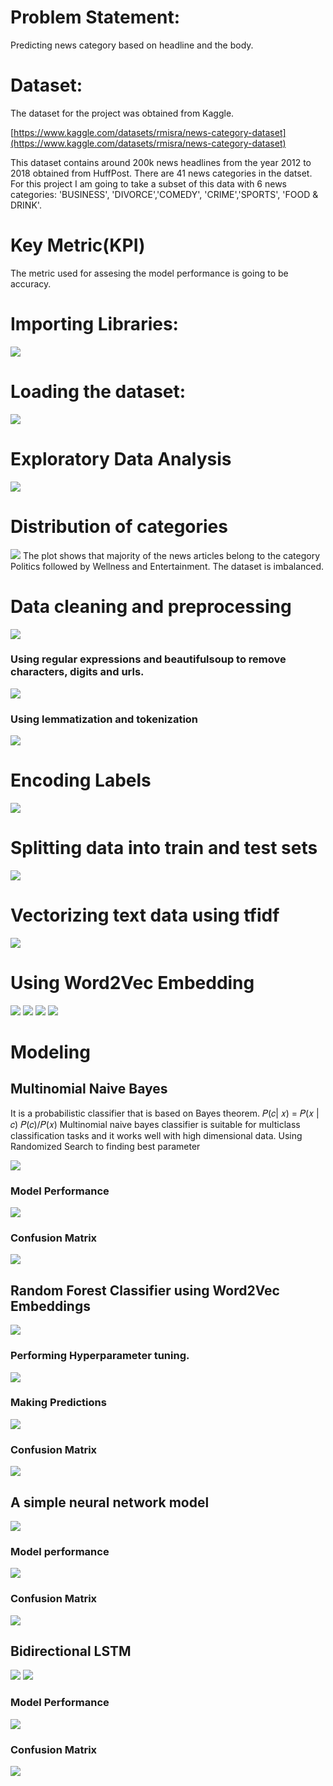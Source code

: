 # Problem Statement:
Predicting news category based on headline and the body.

# Dataset:
The dataset for the project was obtained from Kaggle.

[https://www.kaggle.com/datasets/rmisra/news-category-dataset](https://www.kaggle.com/datasets/rmisra/news-category-dataset)

This dataset contains around 200k news headlines from the year 2012 to 2018 obtained from HuffPost. There are 41 news categories in the datset.
For this project I am going to take a subset of this data with 6 news categories: 'BUSINESS', 'DIVORCE','COMEDY', 'CRIME','SPORTS', 'FOOD & DRINK'.

# Key Metric(KPI) 
The metric used for assesing the model performance is going to be accuracy.

# Importing Libraries:
![](/images/importing.png)

# Loading the dataset:
![](/images/loading.png)

# Exploratory Data Analysis
![](/images/EDA.png)
# Distribution of categories
![](/images/Dist.png)
The plot shows that majority of the news articles belong to the category Politics followed by Wellness and Entertainment. The dataset is imbalanced.

# Data cleaning and preprocessing

![](/images/cleaning1.png)
### Using regular expressions and beautifulsoup to remove characters, digits and urls.
![](/images/cleaning2.png)
### Using lemmatization and tokenization 
![](/images/cleaning3.png)

# Encoding Labels
![](/images/encoding_labels.png)

# Splitting data into train and test sets
![](/images/data_split.png)

# Vectorizing text data using tfidf
![](/images/vectorizing.png)

# Using Word2Vec Embedding
![](/images/gensim_preprocess.png)
![](/images/w2v1.png)
![](/images/w2v2.png)
![](/images/w2v3.png)

# Modeling

## Multinomial Naive Bayes
It is a probabilistic classifier that is based on Bayes theorem.
𝑃(𝑐| 𝑥) = 𝑃(𝑥 | 𝑐) 𝑃(𝑐)/𝑃(𝑥)
Multinomial naive bayes classifier is suitable for multiclass classification tasks and it works well with high dimensional data.
Using Randomized Search to finding best parameter

![](/images/mnb.png)

### Model Performance
![](/images/mnb_acc.png)

### Confusion Matrix
![](/images/mnb_cm.png)

## Random Forest Classifier using Word2Vec Embeddings
![](/images/rf.png)

### Performing Hyperparameter tuning.
![](/images/rf_tuned.png)
 
 ### Making Predictions
 ![](/images/rf_preds.png)

### Confusion Matrix
![](/images/rf_cm.png)

##  A simple neural network model
![](/images/nn.png)

### Model performance
![](/images/nn_preds.png)

### Confusion Matrix
![](/images/nn_cm.png)

## Bidirectional LSTM
![](/images/lstm1.png)
![](/images/lstm2.png)

### Model Performance
![](/images/lstm_preds.png)

### Confusion Matrix
![](/images/lstm_cm.png)

